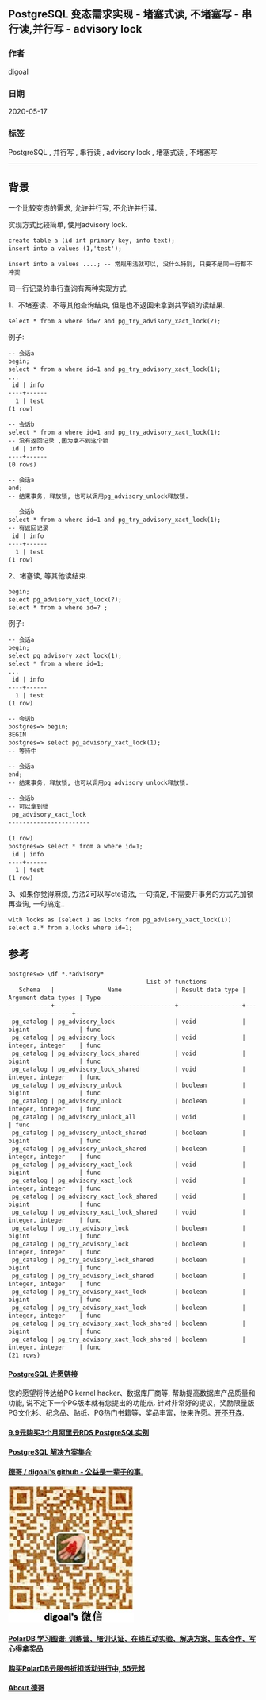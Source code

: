 ## PostgreSQL 变态需求实现 - 堵塞式读, 不堵塞写 - 串行读,并行写 - advisory lock   
  
### 作者  
digoal  
  
### 日期  
2020-05-17  
  
### 标签  
PostgreSQL , 并行写 , 串行读 , advisory lock , 堵塞式读 , 不堵塞写    
  
----  
  
## 背景  
一个比较变态的需求, 允许并行写, 不允许并行读.  
  
实现方式比较简单, 使用advisory lock.  
  
```  
create table a (id int primary key, info text);  
insert into a values (1,'test');  
```  
  
```  
insert into a values ....; -- 常规用法就可以, 没什么特别, 只要不是同一行都不冲突  
```  
  
同一行记录的串行查询有两种实现方式,   
  
1、不堵塞读、不等其他查询结束, 但是也不返回未拿到共享锁的读结果.   
  
```  
select * from a where id=? and pg_try_advisory_xact_lock(?);  
```  
  
例子:  
  
```  
-- 会话a  
begin;  
select * from a where id=1 and pg_try_advisory_xact_lock(1);  
...    
 id | info   
----+------  
  1 | test  
(1 row)  
```  
  
```  
-- 会话b  
select * from a where id=1 and pg_try_advisory_xact_lock(1);  
-- 没有返回记录 ,因为拿不到这个锁  
 id | info   
----+------  
(0 rows)  
```  
  
```  
-- 会话a  
end;  
-- 结束事务, 释放锁, 也可以调用pg_advisory_unlock释放锁.   
```  
  
```  
-- 会话b  
select * from a where id=1 and pg_try_advisory_xact_lock(1);  
-- 有返回记录  
 id | info   
----+------  
  1 | test  
(1 row)  
```  
  
2、堵塞读, 等其他读结束.   
  
```  
begin;  
select pg_advisory_xact_lock(?);  
select * from a where id=? ;  
```  
  
例子:  
  
```  
-- 会话a  
begin;  
select pg_advisory_xact_lock(1);  
select * from a where id=1;  
...    
 id | info   
----+------  
  1 | test  
(1 row)  
```  
  
```  
-- 会话b  
postgres=> begin;  
BEGIN  
postgres=> select pg_advisory_xact_lock(1);  
-- 等待中  
```  
  
```  
-- 会话a  
end;  
-- 结束事务, 释放锁, 也可以调用pg_advisory_unlock释放锁.   
```  
  
```  
-- 会话b  
-- 可以拿到锁  
 pg_advisory_xact_lock   
-----------------------  
   
(1 row)  
postgres=> select * from a where id=1;  
 id | info   
----+------  
  1 | test  
(1 row)  
```  
  
3、如果你觉得麻烦, 方法2可以写cte语法, 一句搞定, 不需要开事务的方式先加锁再查询, 一句搞定..     
  
```  
with locks as (select 1 as locks from pg_advisory_xact_lock(1))   
select a.* from a,locks where id=1;  
```  
  
## 参考  
  
```  
postgres=> \df *.*advisory*  
                                       List of functions  
   Schema   |               Name               | Result data type | Argument data types | Type   
------------+----------------------------------+------------------+---------------------+------  
 pg_catalog | pg_advisory_lock                 | void             | bigint              | func  
 pg_catalog | pg_advisory_lock                 | void             | integer, integer    | func  
 pg_catalog | pg_advisory_lock_shared          | void             | bigint              | func  
 pg_catalog | pg_advisory_lock_shared          | void             | integer, integer    | func  
 pg_catalog | pg_advisory_unlock               | boolean          | bigint              | func  
 pg_catalog | pg_advisory_unlock               | boolean          | integer, integer    | func  
 pg_catalog | pg_advisory_unlock_all           | void             |                     | func  
 pg_catalog | pg_advisory_unlock_shared        | boolean          | bigint              | func  
 pg_catalog | pg_advisory_unlock_shared        | boolean          | integer, integer    | func  
 pg_catalog | pg_advisory_xact_lock            | void             | bigint              | func  
 pg_catalog | pg_advisory_xact_lock            | void             | integer, integer    | func  
 pg_catalog | pg_advisory_xact_lock_shared     | void             | bigint              | func  
 pg_catalog | pg_advisory_xact_lock_shared     | void             | integer, integer    | func  
 pg_catalog | pg_try_advisory_lock             | boolean          | bigint              | func  
 pg_catalog | pg_try_advisory_lock             | boolean          | integer, integer    | func  
 pg_catalog | pg_try_advisory_lock_shared      | boolean          | bigint              | func  
 pg_catalog | pg_try_advisory_lock_shared      | boolean          | integer, integer    | func  
 pg_catalog | pg_try_advisory_xact_lock        | boolean          | bigint              | func  
 pg_catalog | pg_try_advisory_xact_lock        | boolean          | integer, integer    | func  
 pg_catalog | pg_try_advisory_xact_lock_shared | boolean          | bigint              | func  
 pg_catalog | pg_try_advisory_xact_lock_shared | boolean          | integer, integer    | func  
(21 rows)  
```  
    
  
  
  
  
  
  
  
  
  
  
  
  
  
  
  
  
  
  
  
  
  
  
  
  
  
  
  
  
  
  
  
  
  
  
  
  
  
  
  
  
  
  
  
  
  
  
  
  
  
  
  
  
  
#### [PostgreSQL 许愿链接](https://github.com/digoal/blog/issues/76 "269ac3d1c492e938c0191101c7238216")
您的愿望将传达给PG kernel hacker、数据库厂商等, 帮助提高数据库产品质量和功能, 说不定下一个PG版本就有您提出的功能点. 针对非常好的提议，奖励限量版PG文化衫、纪念品、贴纸、PG热门书籍等，奖品丰富，快来许愿。[开不开森](https://github.com/digoal/blog/issues/76 "269ac3d1c492e938c0191101c7238216").  
  
  
#### [9.9元购买3个月阿里云RDS PostgreSQL实例](https://www.aliyun.com/database/postgresqlactivity "57258f76c37864c6e6d23383d05714ea")
  
  
#### [PostgreSQL 解决方案集合](https://yq.aliyun.com/topic/118 "40cff096e9ed7122c512b35d8561d9c8")
  
  
#### [德哥 / digoal's github - 公益是一辈子的事.](https://github.com/digoal/blog/blob/master/README.md "22709685feb7cab07d30f30387f0a9ae")
  
  
![digoal's wechat](../pic/digoal_weixin.jpg "f7ad92eeba24523fd47a6e1a0e691b59")
  
  
#### [PolarDB 学习图谱: 训练营、培训认证、在线互动实验、解决方案、生态合作、写心得拿奖品](https://www.aliyun.com/database/openpolardb/activity "8642f60e04ed0c814bf9cb9677976bd4")
  
  
#### [购买PolarDB云服务折扣活动进行中, 55元起](https://www.aliyun.com/activity/new/polardb-yunparter?userCode=bsb3t4al "e0495c413bedacabb75ff1e880be465a")
  
  
#### [About 德哥](https://github.com/digoal/blog/blob/master/me/readme.md "a37735981e7704886ffd590565582dd0")
  
